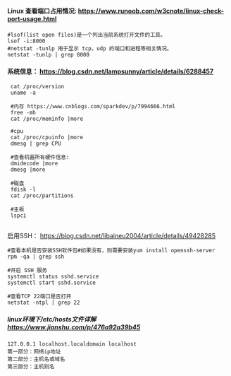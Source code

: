 #### Linux 查看端口占用情况: https://www.runoob.com/w3cnote/linux-check-port-usage.html 

```shell
#lsof(list open files)是一个列出当前系统打开文件的工具。
lsof -i:8000
#netstat -tunlp 用于显示 tcp，udp 的端口和进程等相关情况。
netstat -tunlp | grep 8000
```

#### 系统信息： https://blog.csdn.net/lampsunny/article/details/6288457 

```shell
 cat /proc/version
 uname -a
 
 #内存 https://www.cnblogs.com/sparkdev/p/7994666.html
 free -mh
 cat /proc/meminfo |more
 
 #cpu
 cat /proc/cpuinfo |more
 dmesg | grep CPU
 
 #查看机器所有硬件信息:
 dmidecode |more
 dmesg |more
 
 #磁盘
 fdisk -l
 cat /proc/partitions
 
 #主板
 lspci
 
```

启用SSH： https://blog.csdn.net/libaineu2004/article/details/49428285 

```shell
#查看本机是否安装SSH软件包#如果没有，则需要安装yum install openssh-server
rpm -qa | grep ssh

#开启 SSH 服务
systemctl status sshd.service
systemctl start sshd.service

#查看TCP 22端口是否打开
netstat -ntpl | grep 22
```

##### linux环境下/etc/hosts文件详解  https://www.jianshu.com/p/476a92a39b45 

```
127.0.0.1 localhost.localdomain localhost
第一部分：网络ip地址
第二部分：主机名或域名
第三部分：主机别名
```

